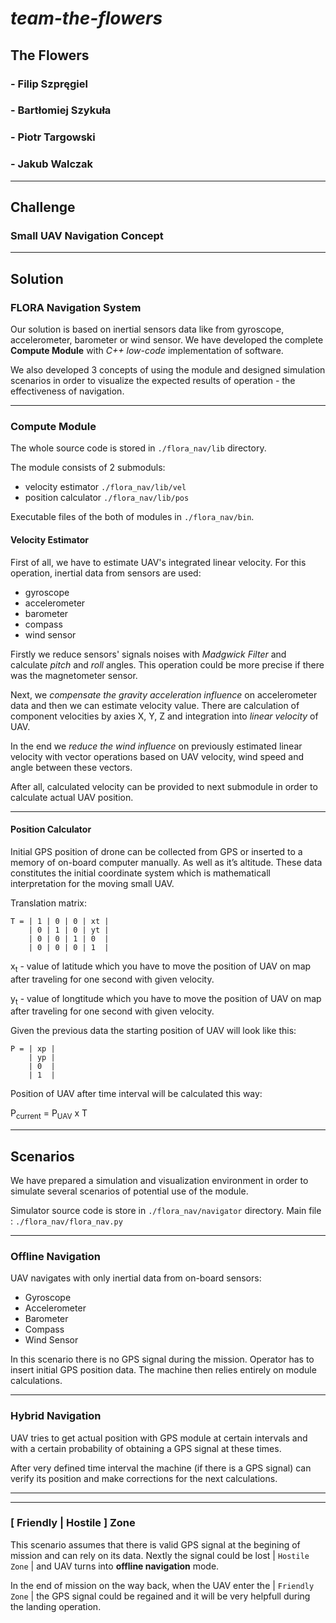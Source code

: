 # *team-the-flowers*

## **The Flowers**

### - Filip Szpręgiel

### - Bartłomiej Szykuła

### - Piotr Targowski

### - Jakub Walczak

---

## **Challenge**

### Small UAV Navigation Concept

---

## **Solution**

### **FLORA Navigation System**

Our solution is based on inertial sensors data like from gyroscope, accelerometer, barometer or wind sensor. We have developed the complete **Compute Module** with *C++ low-code* implementation of software.

We also developed 3 concepts of using the module and designed simulation scenarios in order to visualize the expected results of operation - the effectiveness of navigation.

---

### **Compute Module**

The whole source code is stored in `./flora_nav/lib` directory.

The module consists of 2 submoduls:

- velocity estimator    `./flora_nav/lib/vel`
- position calculator   `./flora_nav/lib/pos`

Executable files of the both of modules in `./flora_nav/bin`.

#### **Velocity Estimator**

First of all, we have to estimate UAV's integrated linear velocity.
For this operation, inertial data from sensors are used:

- gyroscope
- accelerometer
- barometer
- compass
- wind sensor

Firstly we reduce sensors' signals noises with *Madgwick Filter* and calculate *pitch* and *roll* angles. This operation could be more precise if there was the magnetometer sensor.

Next, we *compensate the gravity acceleration influence* on accelerometer data and then we can estimate velocity value. There are calculation of component velocities by axies X, Y, Z and integration into *linear velocity* of UAV.

In the end we *reduce the wind influence* on previously estimated linear velocity with vector operations based on UAV velocity, wind speed and angle between these vectors.

After all, calculated velocity can be provided to next submodule in order to calculate actual UAV position.

---

#### **Position Calculator**

Initial GPS position of drone can be collected from GPS or inserted to a memory of on-board computer manually.
As well as it’s altitude. These data constitutes the initial coordinate system which is mathematicall interpretation
for the moving small UAV.

Translation matrix:

    T = | 1 | 0 | 0 | xt |
        | 0 | 1 | 0 | yt |
        | 0 | 0 | 1 | 0  |
        | 0 | 0 | 0 | 1  |

x<sub>t</sub> - value of latitude which you have to move the position of UAV on map after traveling for one second with given velocity.

y<sub>t</sub> - value of longtitude which you have to move the position of UAV on map after traveling for one second with given velocity.

Given the previous data the starting position of UAV will look like this:

    P = | xp |
        | yp |
        | 0  |
        | 1  |

Position of UAV after time interval will be calculated this way:

P<sub>current</sub> = P<sub>UAV</sub> x T

---

## **Scenarios**

We have prepared a simulation and visualization environment in order to simulate several scenarios of potential use of the module.

Simulator source code is store in `./flora_nav/navigator` directory.
Main file : `./flora_nav/flora_nav.py`

---

### **Offline Navigation**

UAV navigates with only inertial data from on-board sensors:

- Gyroscope
- Accelerometer
- Barometer
- Compass
- Wind Sensor

In this scenario there is no GPS signal during the mission. Operator has to insert initial GPS position data. The machine then relies entirely on module calculations.

---

### **Hybrid Navigation**

UAV tries to get actual position with GPS module at certain intervals and with a certain probability of obtaining a GPS signal at these times.

After very defined time interval the machine (if there is a GPS signal) can verify its position and make corrections for the next calculations.

---

---

### **\[ Friendly | Hostile ] Zone**

This scenario assumes that there is valid GPS signal at the begining of mission and can rely on its data. Nextly the signal could be lost | `Hostile Zone` | and UAV turns into **offline navigation** mode.

In the end of mission on the way back, when the UAV enter the | `Friendly Zone` | the GPS signal could be regained and it will be very helpfull during the landing operation.
